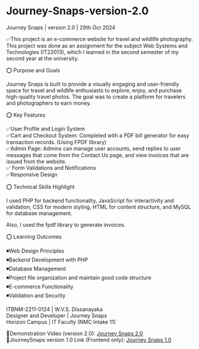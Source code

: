 # Journey-Snaps-version-2.0

Journey Snaps | version 2.0 | 29th Oct 2024 

✅This project is an e-commerce website for travel and wildlife photography. This project was done as an assignment for the subject Web Systems and Technologies (IT22013), which I learned in the second semester of my second year at the university. 

⭕ Purpose and Goals

Journey Snaps is built to provide a visually engaging and user-friendly space for travel and wildlife enthusiasts to explore, enjoy, and purchase high-quality travel photos. The goal was to create a platform for travelers and photographers to earn money. 

⭕ Key Features

✅User Profile and Login System <br>
✅Cart and Checkout System: Completed with a PDF bill generator for easy transaction records. (Using FPDF library) <br>
✅Admin Page: Admins can manage user accounts, send replies to user messages that come from the Contact Us page, and view invoices that are issued from the website. <br>
✅ Form Validations and Notifications <br>
✅Responsive Design <br>

⭕ Technical Skills Highlight

I used PHP for backend functionality, JavaScript for interactivity and validation, CSS for modern styling, HTML for content structure, and MySQL for database management.

Also, I used the fpdf library to generate invoices.

⭕ Learning Outcomes

◾Web Design Principles <br>
◾Backend Development with PHP <br>
◾Database Management <br>
◾Project file organization and maintain good code structure <br>
◾E-commerce Functionality <br>
◾Validation and Security <br>

ITBNM-2211-0124 | W.V.S. Dissanayaka  
Designer and Developer | Journey Snaps <br>
Horizon Campus | IT Faculty (NMC Intake 11)

🔗Demonstration Video (version 2.0): <a href="https://youtu.be/ORuPvr8Tz34">Journey Snaps 2.0</a><br>
🔗JourneySnaps version 1.0 Link (Frontend only): <a href="https://wvsdissanayaka-itbnm-2211-0124.netlify.app/">Journey Snaps 1.0</a>
